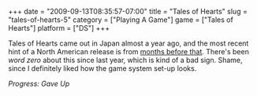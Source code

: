 +++
date = "2009-09-13T08:35:57-07:00"
title = "Tales of Hearts"
slug = "tales-of-hearts-5"
category = ["Playing A Game"]
game = ["Tales of Hearts"]
platform = ["DS"]
+++

Tales of Hearts came out in Japan almost a year ago, and the most recent hint of a North American release is from <a href="http://www.siliconera.com/2008/07/21/we-might-see-tales-of-hearts-in-north-america/">months before that</a>.  There's been <i>word zero</i> about this since last year, which is kind of a bad sign.  Shame, since I definitely liked how the game system set-up looks.

<i>Progress: Gave Up</i>